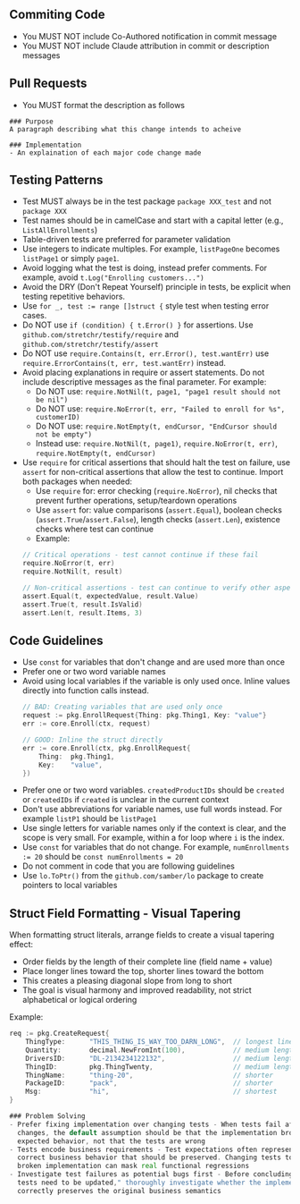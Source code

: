 ## Commiting Code
- You MUST NOT include Co-Authored notification in commit message
- You MUST NOT include Claude attribution in commit or description messages

## Pull Requests
- You MUST format the description as follows
```
### Purpose
A paragraph describing what this change intends to acheive

### Implementation
- An explaination of each major code change made
```

## Testing Patterns

- Test MUST always be in the test package `package XXX_test` and not `package XXX`
- Test names should be in camelCase and start with a capital letter (e.g., `ListAllEnrollments`)
- Table-driven tests are preferred for parameter validation
- Use integers to indicate multiples. For example, `listPageOne` becomes `listPage1` or simply `page1`.
- Avoid logging what the test is doing, instead prefer comments. For example, avoid `t.Log("Enrolling customers...")`
- Avoid the DRY (Don't Repeat Yourself) principle in tests, be explicit when testing repetitive behaviors.
- Use `for _, test := range []struct {` style test when testing error cases.
- Do NOT use `if (condition) { t.Error() }` for assertions. Use `github.com/stretchr/testify/require` and `github.com/stretchr/testify/assert`
- Do NOT use `require.Contains(t, err.Error(), test.wantErr)` use
  `require.ErrorContains(t, err, test.wantErr)` instead.
- Avoid placing explanations in require or assert statements. Do not include descriptive messages as the final parameter. For example:
    - Do NOT use: `require.NotNil(t, page1, "page1 result should not be nil")`
    - Do NOT use: `require.NoError(t, err, "Failed to enroll for %s", customerID)`
    - Do NOT use: `require.NotEmpty(t, endCursor, "EndCursor should not be empty")`
    - Instead use: `require.NotNil(t, page1)`, `require.NoError(t, err)`, `require.NotEmpty(t, endCursor)`
- Use `require` for critical assertions that should halt the test on failure, use `assert` for non-critical assertions that allow the test to continue. Import both packages when needed:
    - Use `require` for: error checking (`require.NoError`), nil checks that prevent further operations, setup/teardown operations
    - Use `assert` for: value comparisons (`assert.Equal`), boolean checks (`assert.True`/`assert.False`), length checks (`assert.Len`), existence checks where test can continue
    - Example:
    ```go
    // Critical operations - test cannot continue if these fail
    require.NoError(t, err)
    require.NotNil(t, result)

    // Non-critical assertions - test can continue to verify other aspects
    assert.Equal(t, expectedValue, result.Value)
    assert.True(t, result.IsValid)
    assert.Len(t, result.Items, 3)
    ```

## Code Guidelines

- Use `const` for variables that don't change and are used more than once
- Prefer one or two word variable names
- Avoid using local variables if the variable is only used once. Inline values directly into function calls instead.
    ```go
    // BAD: Creating variables that are used only once
    request := pkg.EnrollRequest{Thing: pkg.Thing1, Key: "value"}
    err := core.Enroll(ctx, request)

    // GOOD: Inline the struct directly
    err := core.Enroll(ctx, pkg.EnrollRequest{
        Thing:  pkg.Thing1,
        Key:    "value",
    })
    ```
- Prefer one or two word variables. `createdProductIDs` should be `created` or `createdIDs` if `created` is unclear in the current context
- Don't use abbreviations for variable names, use full words instead. For example `listP1` should be `listPage1`
- Use single letters for variable names only if the context is clear, and the scope is very small. For example, within a for loop where `i` is the index.
- Use `const` for variables that do not change. For example, `numEnrollments := 20` should be `const numEnrollments = 20`
- Do not comment in code that you are following guidelines
- Use `lo.ToPtr()` from the `github.com/samber/lo` package to create pointers to local variables

## Struct Field Formatting - Visual Tapering
When formatting struct literals, arrange fields to create a visual tapering effect:
- Order fields by the length of their complete line (field name + value)
- Place longer lines toward the top, shorter lines toward the bottom
- This creates a pleasing diagonal slope from long to short
- The goal is visual harmony and improved readability, not strict alphabetical or logical ordering

Example:
```go
req := pkg.CreateRequest{
    ThingType:      "THIS_THING_IS_WAY_TOO_DARN_LONG",  // longest line
    Quantity:       decimal.NewFromInt(100),            // medium length
    DriversID:      "DL-2134234122132",                 // medium length
    ThingID:        pkg.ThingTwenty,                    // medium length
    ThingName:      "thing-20",                         // shorter
    PackageID:      "pack",                             // shorter
    Msg:            "hi",                               // shortest
}

### Problem Solving
- Prefer fixing implementation over changing tests - When tests fail after code
  changes, the default assumption should be that the implementation broke
  expected behavior, not that the tests are wrong
- Tests encode business requirements - Test expectations often represent the
  correct business behavior that should be preserved. Changing tests to match
  broken implementation can mask real functional regressions
- Investigate test failures as potential bugs first - Before concluding "the
  tests need to be updated," thoroughly investigate whether the implementation
  correctly preserves the original business semantics

